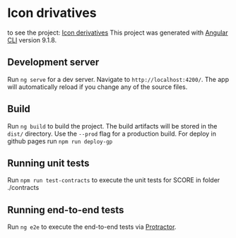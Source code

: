 # Icon drivatives

to see the project:
[Icon derivatives](https://spreadzp.github.io/icon-derivatives/)
This project was generated with [Angular CLI](https://github.com/angular/angular-cli) version 9.1.8.

## Development server

Run `ng serve` for a dev server. Navigate to `http://localhost:4200/`. The app will automatically reload if you change any of the source files.


## Build

Run `ng build` to build the project. The build artifacts will be stored in the `dist/` directory. Use the `--prod` flag for a production build.
For deploy in github pages run `npm run deploy-gp`

## Running unit tests

Run `npm run test-contracts` to execute the unit tests for SCORE in folder ./contracts

## Running end-to-end tests

Run `ng e2e` to execute the end-to-end tests via [Protractor](http://www.protractortest.org/).

